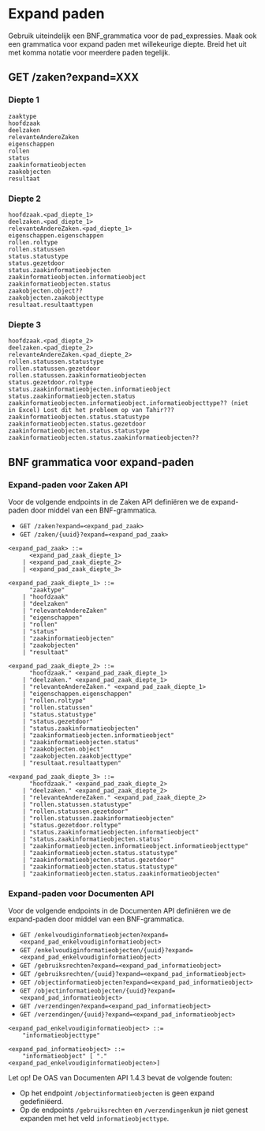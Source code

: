 # Expand paden

Gebruik uiteindelijk een BNF_grammatica voor de pad_expressies. 
Maak ook een grammatica voor expand paden met willekeurige diepte.
Breid het uit met komma notatie voor meerdere paden tegelijk.

## GET /zaken?expand=XXX

### Diepte 1
```text
zaaktype
hoofdzaak
deelzaken
relevanteAndereZaken 
eigenschappen
rollen
status
zaakinformatieobjecten
zaakobjecten
resultaat
```

### Diepte 2
```text
hoofdzaak.<pad_diepte_1>
deelzaken.<pad_diepte_1>
relevanteAndereZaken.<pad_diepte_1>
eigenschappen.eigenschappen
rollen.roltype
rollen.statussen
status.statustype
status.gezetdoor
status.zaakinformatieobjecten
zaakinformatieobjecten.informatieobject
zaakinformatieobjecten.status
zaakobjecten.object??
zaakobjecten.zaakobjecttype
resultaat.resultaattypen
```



### Diepte 3

```text
hoofdzaak.<pad_diepte_2>
deelzaken.<pad_diepte_2>
relevanteAndereZaken.<pad_diepte_2>
rollen.statussen.statustype
rollen.statussen.gezetdoor
rollen.statussen.zaakinformatieobjecten
status.gezetdoor.roltype
status.zaakinformatieobjecten.informatieobject
status.zaakinformatieobjecten.status
zaakinformatieobjecten.informatieobject.informatieobjecttype?? (niet in Excel) Lost dit het probleem op van Tahir???
zaakinformatieobjecten.status.statustype
zaakinformatieobjecten.status.gezetdoor
zaakinformatieobjecten.status.statustype
zaakinformatieobjecten.status.zaakinformatieobjecten??
```

## BNF grammatica voor expand-paden

### Expand-paden voor Zaken API

Voor de volgende endpoints in de Zaken API definiëren we de expand-paden door middel van een BNF-grammatica.

- `GET /zaken?expand=<expand_pad_zaak>`
- `GET /zaken/{uuid}?expand=<expand_pad_zaak>`

```ebnf
<expand_pad_zaak> ::=
      <expand_pad_zaak_diepte_1>
    | <expand_pad_zaak_diepte_2>
    | <expand_pad_zaak_diepte_3>

<expand_pad_zaak_diepte_1> ::= 
      "zaaktype" 
    | "hoofdzaak" 
    | "deelzaken" 
    | "relevanteAndereZaken" 
    | "eigenschappen" 
    | "rollen" 
    | "status" 
    | "zaakinformatieobjecten" 
    | "zaakobjecten" 
    | "resultaat"

<expand_pad_zaak_diepte_2> ::=
      "hoofdzaak." <expand_pad_zaak_diepte_1> 
    | "deelzaken." <expand_pad_zaak_diepte_1>
    | "relevanteAndereZaken." <expand_pad_zaak_diepte_1>
    | "eigenschappen.eigenschappen"
    | "rollen.roltype"
    | "rollen.statussen"
    | "status.statustype"
    | "status.gezetdoor"
    | "status.zaakinformatieobjecten"
    | "zaakinformatieobjecten.informatieobject"
    | "zaakinformatieobjecten.status"
    | "zaakobjecten.object"
    | "zaakobjecten.zaakobjecttype"
    | "resultaat.resultaattypen"

<expand_pad_zaak_diepte_3> ::= 
      "hoofdzaak." <expand_pad_zaak_diepte_2>
    | "deelzaken." <expand_pad_zaak_diepte_2>
    | "relevanteAndereZaken." <expand_pad_zaak_diepte_2>
    | "rollen.statussen.statustype"
    | "rollen.statussen.gezetdoor"
    | "rollen.statussen.zaakinformatieobjecten"
    | "status.gezetdoor.roltype"
    | "status.zaakinformatieobjecten.informatieobject"
    | "status.zaakinformatieobjecten.status"
    | "zaakinformatieobjecten.informatieobject.informatieobjecttype"
    | "zaakinformatieobjecten.status.statustype"
    | "zaakinformatieobjecten.status.gezetdoor"
    | "zaakinformatieobjecten.status.statustype"
    | "zaakinformatieobjecten.status.zaakinformatieobjecten"
```

### Expand-paden voor Documenten API

Voor de volgende endpoints in de Documenten API definiëren we de expand-paden door middel van een BNF-grammatica.

- `GET /enkelvoudiginformatieobjecten?expand=<expand_pad_enkelvoudiginformatieobject>`
- `GET /enkelvoudiginformatieobjecten/{uuid}?expand=<expand_pad_enkelvoudiginformatieobject>`
- `GET /gebruiksrechten?expand=<expand_pad_informatieobject>`
- `GET /gebruiksrechten/{uuid}?expand=<expand_pad_informatieobject>`
- `GET /objectinformatieobjecten?expand=<expand_pad_informatieobject>`
- `GET /objectinformatieobjecten/{uuid}?expand=<expand_pad_informatieobject>`
- `GET /verzendingen?expand=<expand_pad_informatieobject>`
- `GET /verzendingen/{uuid}?expand=<expand_pad_informatieobject>`

```ebnf
<expand_pad_enkelvoudiginformatieobject> ::= 
    "informatieobjecttype"

<expand_pad_informatieobject> ::= 
    "informatieobject" [ "." <expand_pad_enkelvoudiginformatieobjecten>]

```

Let op! De OAS van Documenten API 1.4.3 bevat de volgende fouten:

- Op het endpoint `/objectinformatieobjecten` is geen expand gedefiniëerd.
- Op de endpoints `/gebruiksrechten` en `/verzendingen`kun je niet genest expanden met het veld `informatieobjecttype`.























